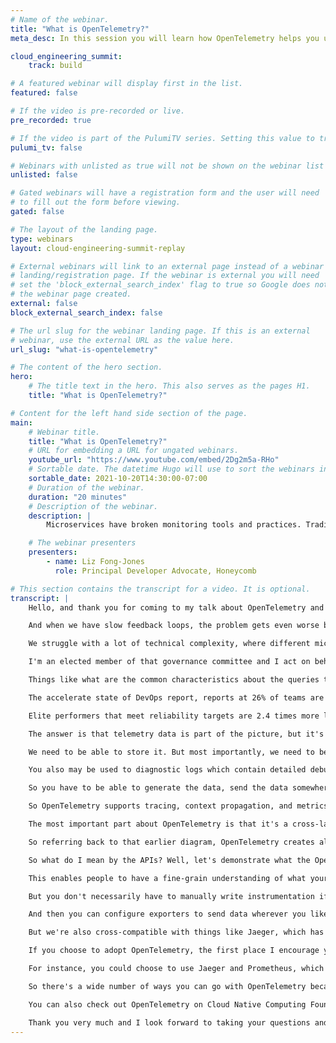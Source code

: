 ```yaml
---
# Name of the webinar.
title: "What is OpenTelemetry?"
meta_desc: In this session you will learn how OpenTelemetry helps you understand your distributed system and the performance of individual services within it.

cloud_engineering_summit:
    track: build

# A featured webinar will display first in the list.
featured: false

# If the video is pre-recorded or live.
pre_recorded: true

# If the video is part of the PulumiTV series. Setting this value to true will list the video in the "PulumiTV" section.
pulumi_tv: false

# Webinars with unlisted as true will not be shown on the webinar list
unlisted: false

# Gated webinars will have a registration form and the user will need
# to fill out the form before viewing.
gated: false

# The layout of the landing page.
type: webinars
layout: cloud-engineering-summit-replay

# External webinars will link to an external page instead of a webinar
# landing/registration page. If the webinar is external you will need
# set the 'block_external_search_index' flag to true so Google does not index
# the webinar page created.
external: false
block_external_search_index: false

# The url slug for the webinar landing page. If this is an external
# webinar, use the external URL as the value here.
url_slug: "what-is-opentelemetry"

# The content of the hero section.
hero:
    # The title text in the hero. This also serves as the pages H1.
    title: "What is OpenTelemetry?"

# Content for the left hand side section of the page.
main:
    # Webinar title.
    title: "What is OpenTelemetry?"
    # URL for embedding a URL for ungated webinars.
    youtube_url: "https://www.youtube.com/embed/2Dg2m5a-RHo"
    # Sortable date. The datetime Hugo will use to sort the webinars in date order.
    sortable_date: 2021-10-20T14:30:00-07:00
    # Duration of the webinar.
    duration: "20 minutes"
    # Description of the webinar.
    description: |
        Microservices have broken monitoring tools and practices. Traditional methods of application logging and host-based metrics can’t provide accurate and timely signals for issues impacting production. OpenTelemetry solves this dilemma by providing a single set of APIs, SDKs, and automatic instrumentation tools that give you the ability to understand your distributed system and the performance of individual services within it.

    # The webinar presenters
    presenters:
        - name: Liz Fong-Jones
          role: Principal Developer Advocate, Honeycomb

# This section contains the transcript for a video. It is optional.
transcript: |
    Hello, and thank you for coming to my talk about OpenTelemetry and observability. One of the problems that we have on our plate as software developers is that we waste a lot of time on break fix work work that is reactive rather than proactive and doesn't necessarily move the business forward. We waste over 17 hours out of every single week because of technical debt and bad code, according to the Stripe Developer Coefficient report from 2018, why is this? It's because we're tasked with doing three different things all at the same time, and it can feel really, really overwhelming. We want to both shift features, more of them, faster, scale to meet user demand, and decrease downtime all at the same time. And we're really afraid that things are not going to work correctly in production, that things are going to break and that we're not going to be able to figure out why.

    And when we have slow feedback loops, the problem gets even worse because when you've forgotten about what you've developed because you turned it over to another team to do integration testing on, and it didn't actually release production until two weeks later bundled with a hundred other people's changes, you'll have no idea why the release was broken. You'll have no choice, but to roll it back. But the good thing is that progressive delivery culture and DevOps have solved a lot of these challenges by enabling people to have faster feedback cycles, and get code deployed to production faster. But that doesn't necessarily solve the problem of what to do once your code reaches production. How do you keep your code running successfully in production? This is the problem that we still struggle with.

    We struggle with a lot of technical complexity, where different microservices are releasing at different rates, faster and faster, creating end known failure modes that we couldn't have predicted in advance. Caused by interactions between users and services, including noisy neighbors and multi-tenant situations and our traditional monitors no longer work. So this is where observability and OpenTelemetry can come to our rescue and help solve the problem. Hi, my name is Liz Fong-Jones, and I'm the Principal Developer Advocate at Honeycomb, but the hat I'm wearing today is actually that of an OpenTelemetry Governance Committee member. I am part of a vendor neutral body that is aiming to standardize how we measure and report data from our production systems to enable developers to move faster in production.

    I'm an elected member of that governance committee and I act on behalf of all of OpenTelemetry rather than just my particular employer. So today we're going to have covered what's painful in software development? What observability is, and how it can help? And how OpenTelemetry plays into the observability picture? And then finally, I'll give you some starting points as to how you can get started with OpenTelemetry to advance your observability journey so that you can get back to shipping code with confidence faster. So let's talk about what observability is and isn't. Observability helps us answer questions about our systems. Questions that the previous generation of technology did not allow us to answer.

    Things like what are the common characteristics about the queries that timed out taking more than 500 milliseconds and not just the dimensions that we thought to break down by previously, but new combinations of dimensions, things like language pack, browser plugin, software version, data center, and to combine all of these things together, along with the full execution path of the request. Rather than being confined to measuring only by predefined dimensions. In order to achieve observability, we need to have both instrumentation data and the capability to query it. And I'll tell you more about that in a minute. So there's research done by independent researchers that shows the impact that monitoring and observability have when you advance to observability and not just have monitoring.

    The accelerate state of DevOps report, reports at 26% of teams are elite in the year 2021. And those teams are 4.1 times as likely to integrate observability in how they run their services, rather than just attempting to passively monitor their services. Solving that problem with the 17 wasted hours per week, teams with good observability practices spend more time coding according to the DORA research groups, Accelerate State of DevOps report. Additionally, open-source technologies such as OpenTelemetry is part of the journey towards becoming the elite team.

    Elite performers that meet reliability targets are 2.4 times more likely to use open-source technologies, according to the DORA reports, Accelerate State of DevOps report. And what do they mean by an elite team? They mean a team for which they're able to deploy multiple times per day on demand. And that the lead time from writing a change to having it running in production is measured in hours, not days or months. So you may have heard this before that observability has something to do with logs, traces, and metrics.

    The answer is that telemetry data is part of the picture, but it's not the entire picture. Observability is about our socio technical systems. It's about the ability of our people together with the systems to answer important business questions and to get back to doing proactive work. This means that our developers have to be able to write high quality code that's instrumented correctly from the beginning, to measure its progress through the systems, to debug it in production, and then to understand how users are actually utilizing the feature, and finally to manage and eliminate tech debt so that we can make sure that our systems are scalable and maintainable into the future. So yes, we do need instrumentation in our code in order to produce that data.

    We need to be able to store it. But most importantly, we need to be able to query it, answer questions such as why is our bill taking 15 minutes rather than 10 minutes? Or why is this particular set of user seeing HB five hundreds? That's what really matters to our business and not necessarily having a Pokemon situation of collecting all of the different telemetry types just because we can. So let's talk about those data signals though, because they are important to consider. Your data comes in many different formats. In particular, you may be used to measuring metrics which are aggregate summary statistics that tell you data points such as how many requests did you have in the past five minutes that took between 500 and 600 milliseconds.

    You also may be used to diagnostic logs which contain detailed debugging information emitted by processes. But what distributed tracing aims to do is to provide a causal relationship to give you insights into the full life cycle of a request, tying together the relationship between different bits of your code that are running at different points in the request workflow. Regardless of how you will wind up with data in the end state, the reality is your systems are executing code in order to execute user workflows of some form. And you can have those workflows emit structured data corresponding to those units of work, and then we're able to synthesize metrics, logs, or distributed traces out of those pieces of structured data. So that's how I encourage you to think about it, is that you can choose to make data in the format of metrics, or in the format of logs, or in form of distributed trace, or maybe potentially in the future to utilize new things like continuous profiling everywhere.

    So you have to be able to generate the data, send the data somewhere, store it, and then visualize it. And that's where OpenTelemetry comes in as a vendor neutral solution that enables you to correlate multiple types of telemetry together. So OpenTelemetry arose as a vendor neutral project, whose goal is to make telemetry simple for end users. So you don't need to change or re-instrument your code every time you decide to change backings or change vendors. It's also the combination of two previous open standards, OpenCensus and OpenTracing that were both trying to achieve the same thing and realize that they would be better off if and the ecosystem would be better off if we joined forces together.

    So OpenTelemetry supports tracing, context propagation, and metrics today, and has emerging work around logs as well as continuous profiling signals. These projects have been in the works for awhile. OpenTracing was founded over five years ago in 2016 and OpenTelemetry is formed as the merger of OpenTracing and OpenCensus in 2018. As of when I record this in October of 2021, OpenTelemetry's specification has reached general availability and OpenTelemetry is available in some of the most popular languages as a generally available product. So OpenTelemetry consists of a number of moving parts that I think are all important and all work together to produce an optimal result.

    The most important part about OpenTelemetry is that it's a cross-language specification that no matter how many different languages you use in your project, you can use OpenTelemetry as one seamless set of APIs that work consistently together and transmit data in a consistent manner in order to measure the properties of your system and get the debugging data that you need. Additionally, there's also the OpenTelemetry collector, which is a Swiss Army knife that enables you to ingest telemetry in any format, whether it's produced by OpenTelemetry libraries or not. And to emit it in a variety of different supported formats. Third, for every language, there is an implementation with a specification, both in terms of an API that code can call by end-users or by library authors, as well as an SDK that actually takes those incoming API calls and turns it into pieces of telemetry that gets sent out over the wire. Finally, there's automatic instrumentation libraries that make it very easy to get data flowing without writing very much code.

    So referring back to that earlier diagram, OpenTelemetry creates all of the necessary data so that you can understand your systems, understand where they're going wrong or where they're working correctly, but we're relatively agnostic about what you do with that data once you've produced it. And that way we preserve interoperability and flexibility for our end users. So OpenTelemetry also works regardless of what language or technology you use. Not only do we support like everything from Java and .NET, to Node and Python, but we also even have emerging things such as a CLI integration, so you can wrap your shell scripts with OpenTelemetry and that'll enable you to understand the performance of your shell scripts and performance of any applications that are called via shelling out.

    So what do I mean by the APIs? Well, let's demonstrate what the OpenTelemetry APIs look like in Golang, for instance, what OpenTelemetry provides is a mechanism for you to say, I want to trace this particular library and I don't need to care whether or not the end user has set up OpenTelemetry or not. If any user hasn't set up OpenTelemetry it's still safe to call the API and it won't do anything. But if someone has configured the SDK, then they'll immediately start getting useful data from my library. So within one of the functions of my library, I could take the languages standard context object, and then I can, say I want to create a span and close the trace span when this function terminates. And I might set parameters and attributes in order to provide instrumentation that lets people know what function calls were made and what their attributes were that were passed along when you initialized that call.

    This enables people to have a fine-grain understanding of what your library is doing and what it's spending its time doing in case it gets slower, starts submitting errors. OpenTelemetry also implements the W3C TraceContext standard, which is a World Wide Web Consortium standard that says, this is how we define what a trace ID is or a request ID and what a individual trace span ID is and how do we transmit that information from process to process and from web server to web server, API server to API server, so we can understand the full flow of execution and not just that, we're also able to understand things that we want to pass along all the way down to individual end points. For instance, where did this request come from? So that we can make smarter decisions about routing along the way. So distributed context propagation is a crucial part of OpenTelemetry because it enables us to correlate requests no matter where in the system they're happening. So that when we collect that data in the end, we're able to understand and retroactively figure out what happened.

    But you don't necessarily have to manually write instrumentation if you're an end user because OpenTelemetry aims to make instrumentation ubiquitous, so we've written wrappers or directly integrated with common frameworks in each language to make sure that you're able to always have an active trace context if you're using for instance, Express in node JS or the HTTP libraries in Go. So we're able to just say, hey, by the way, wrap this function with this automatic instrumentation handler and we'll take care of the rest. We'll take care of recording the HTTP status code, the duration, the mecha name, these are all things that will just automatically record, but if you have something additional you want to add on, we're always happy to give you direct access to the trace bands so you can add in your own attributes. So when you define the API calls, that doesn't necessarily mean that you're admitting OpenTelemetry data right off the bat. That way it's safe for anyone to compile into their binary, but the SDK implements trace and span collection, and actually starts collecting that data.

    And then you can configure exporters to send data wherever you like. And that can be anything from an existing format or the new OpenTelemetry format, which is a common language that OpenTelemetry speaks, regardless of whether it's the collector or a supporting backend, or whether it's the SDK producing the code. And the collector is important because it, as I said, it's a Swiss Army knife, it proxies data between the instrument code and the backend services. And that means it's just a config change, not a code change to recompile, if you want to try out a different backend. So in terms of export, as I said, the OpenTelemetry protocol is our native protobuf or JSON format that enables people to have one common way to import and export telemetry data.

    But we're also cross-compatible with things like Jaeger, which has an established tracing product, or Prometheus, which is an established metrics product. The collector is able to receive things in whatever format. Potentially enhance it with information about the current resource and it can even do things like drop personally identifying information or key the data to multiple different backends in order to make it as easy as possible for you to have data portability. You can also run it as a sidecar in order to collect local information about the currently running container or pod. So what do I do knowing about OpenTelemetry's components? Well, let's talk about what the journey of an OpenTelemetry adopter looks like.

    If you choose to adopt OpenTelemetry, the first place I encourage you to start, is to start with OpenTelemetry's automatic instrumentation, especially if you're using a language like Java, you can go ahead and install the OpenTelemetry agent, which will automatically hook into your server and will automatically start measuring your gRPC server or your HTTP server. So attach the agent to a few tightly connected services within your infrastructure. You don't have to employ it everywhere. And configure the exporter to send data somewhere immediately useful. For instance, you can send that data to an OpenTelemetry collector that's located on as a sidecar on your local host and then you can immediately route that data to a backend.

    For instance, you could choose to use Jaeger and Prometheus, which are open-source software, or you can use the generous free tiers of a large number of vendors that support OpenTelemetry. And it's just a config file option in your collector to choose where to route the data. And you can try out multiple providers as your needs grow because it's just adding additional stance to say, hey! I want to try out LightStep or I want to try out Honeycomb. And then after that, the thing that I recommend, is adding custom attributes that are relevant to your business to start measuring smaller units of work. If you discover the request is taking a while and you don't have visibility into why, you may want to add a trace span, covering part of that unit of work to understand where is it spending its time and how can I optimize it? You can also start implementing across multiple services beyond your initial seed set of services and potentially do conics propagation for everything ranging from your Amazon load balancer or Google cloud balancer, all the way down to things like event driven services, Kafka, or even use OpenTelemetry's newly adopted project SQL commenter which enables you to correlate your application traces to the slow query log in your database server.

    So there's a wide number of ways you can go with OpenTelemetry because it's so extensible. And as you evolve, you'll be able to use observability data to make your systems run better and to make your teams function better. Use observability data to level up with things like service level objectives so you can measure the impact to end users as measured by real user monitoring, and then to be able to use distributed tracing to debug those issues all the way down to the service admitting errors. You can also graph the chart of services to understand, do I have dependency cycles? Do I have single points of failure? And then finally, telemetry data can be useful in order to understand, should I potentially automatically remediate and drain from a bad availability zone or roll back a problematic relates? So that's what I have to share with you today, is how OpenTelemetry relates to observability and how observability can make your life easier by making it possible to understand who is impacted and why they're impacted in the event that you're having unexpected or turbulent conditions in production. If you're interested in learning more about observability, you can go and visit the CNCF Observability Technical Advisory Group on the Cloud Native Computing Foundation, Slack.

    You can also check out OpenTelemetry on Cloud Native Computing Foundation, Slack, or visit our website, OpenTelemetry.io I also encourage people getting into service-level objectives to check out OpenSLO, which is a new standard being developed to use telemetry data to measure service-level objectives. Finally, if you're interested in seeing me speak more about OpenTelemetry, you can go and look at my Twitter or the OpenTelemetry Twitter or Twitch. And I'm always happy to meet people over video conference. If you'd like to spend 30 minutes pairing or asking questions about how to adopt OpenTelemetry and how to make your life as a developer more productive and to sleep better at night.

    Thank you very much and I look forward to taking your questions and to conduct the fireside chat. You can find me at hny.co/liz and I'm @lizthegrey on Twitter. Thanks.
---
```

